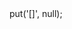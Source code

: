 <?php

use Appwrite\Client;
use Appwrite\Services\Bar;

$client = new Client();

$client
;

$bar = new Bar($client);

$result = $bar->put('[]', null);